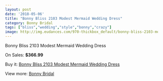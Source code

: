 ```yaml
---
layout: post
date: '2018-05-06'
title: "Bonny Bliss 2103 Modest Mermaid Wedding Dress"
category: Bonny Bridal
tags: ["bliss","wedding","style","bonny","crazy"]
image: http://img.eudances.com/970-thickbox_default/bonny-bliss-2103-modest-mermaid-wedding-dress.jpg
---
```

Bonny Bliss 2103 Modest Mermaid Wedding Dress

On Sales: **$366.99**
<a href="https://www.eudances.com/en/bonny-bridal/344-bonny-bliss-2103-modest-mermaid-wedding-dress.html"><amp-img layout="responsive" width="600" height="600" src="//img.eudances.com/970-thickbox_default/bonny-bliss-2103-modest-mermaid-wedding-dress.jpg" alt="Bonny Bliss 2103 Modest Mermaid Wedding Dress 0" /></a>
<a href="https://www.eudances.com/en/bonny-bridal/344-bonny-bliss-2103-modest-mermaid-wedding-dress.html"><amp-img layout="responsive" width="600" height="600" src="//img.eudances.com/971-thickbox_default/bonny-bliss-2103-modest-mermaid-wedding-dress.jpg" alt="Bonny Bliss 2103 Modest Mermaid Wedding Dress 1" /></a>

Buy it: [Bonny Bliss 2103 Modest Mermaid Wedding Dress](https://www.eudances.com/en/bonny-bridal/344-bonny-bliss-2103-modest-mermaid-wedding-dress.html "Bonny Bliss 2103 Modest Mermaid Wedding Dress")

View more: [Bonny Bridal](https://www.eudances.com/en/3-bonny-bridal "Bonny Bridal")